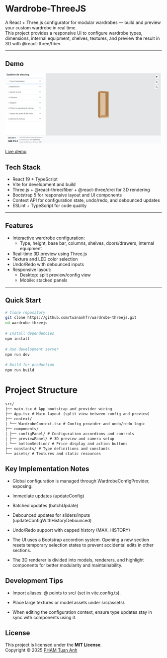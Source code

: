 # Wardrobe-ThreeJS

A React + Three.js configurator for modular wardrobes — build and preview your custom wardrobe in real time.  
This project provides a responsive UI to configure wardrobe types, dimensions, internal equipment, shelves, textures, and preview the result in 3D with @react-three/fiber.

---

## Demo

![Wardrobe Configurator Screenshot](demo-wardrobe.png)

[Live demo](https://wardrobe-threejs.vercel.app/)

## Tech Stack

- React 19 + TypeScript
- Vite for development and build
- Three.js + @react-three/fiber + @react-three/drei for 3D rendering
- Bootstrap 5 for responsive layout and UI components
- Context API for configuration state, undo/redo, and debounced updates
- ESLint + TypeScript for code quality

---

## Features

- Interactive wardrobe configuration:
  - Type, height, base bar, columns, shelves, doors/drawers, internal equipment
- Real-time 3D preview using Three.js
- Texture and LED color selection
- Undo/Redo with debounced inputs
- Responsive layout:
  - Desktop: split preview/config view
  - Mobile: stacked panels

---

## Quick Start

```bash
# Clone repository
git clone https://github.com/tuananhfr/wardrobe-threejs.git
cd wardrobe-threejs

# Install dependencies
npm install

# Run development server
npm run dev

# Build for production
npm run build
```

# Project Structure

```
src/
├── main.tsx # App bootstrap and provider wiring
├── App.tsx # Main layout (split view between config and preview)
├── context/
│ └── WardrobeContext.tsx # Config provider and undo/redo logic
├── components/
│ ├── configPanel/ # Configuration accordions and controls
│ ├── previewPanel/ # 3D preview and camera setup
│ └── bottomSection/ # Price display and action buttons
├── constants/ # Type definitions and constants
└── assets/ # Textures and static resources
```

## Key Implementation Notes

- Global configuration is managed through WardrobeConfigProvider, exposing:

- Immediate updates (updateConfig)

- Batched updates (batchUpdate)

- Debounced updates for sliders/inputs (updateConfigWithHistoryDebounced)

- Undo/Redo support with capped history (MAX_HISTORY)

- The UI uses a Bootstrap accordion system. Opening a new section resets temporary selection states to prevent accidental edits in other sections.

- The 3D renderer is divided into models, renderers, and highlight components for better modularity and maintainability.

## Development Tips

- Import aliases: @ points to src/ (set in vite.config.ts).

- Place large textures or model assets under src/assets/.

- When editing the configuration context, ensure type updates stay in sync with components using it.

## License

This project is licensed under the **MIT License**.  
Copyright © 2025 [PHAM Tuan Anh](https://github.com/tuananhfr)
